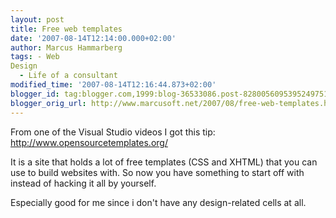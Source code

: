 ```yaml
---
layout: post
title: Free web templates
date: '2007-08-14T12:14:00.000+02:00'
author: Marcus Hammarberg
tags: - Web
Design
  - Life of a consultant
modified_time: '2007-08-14T12:16:44.873+02:00'
blogger_id: tag:blogger.com,1999:blog-36533086.post-8280056095395249751
blogger_orig_url: http://www.marcusoft.net/2007/08/free-web-templates.html
---
```


From one of
the Visual Studio videos I got this tip:
<http://www.opensourcetemplates.org/>

It is a site that holds a lot of free templates (<span
id="SPELLING_ERROR_0" class="blsp-spelling-error">CSS</span> and <span
id="SPELLING_ERROR_1" class="blsp-spelling-error">XHTML</span>) that you
can use to build websites with. So now you have something to start off
with instead of hacking it all by yourself.

Especially good for me since i don't have any design-related cells at
all.

